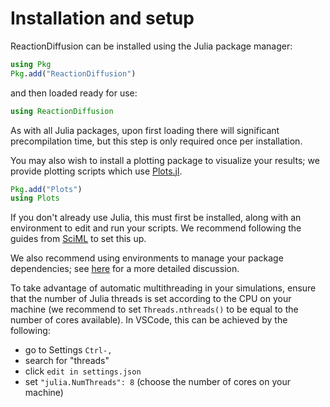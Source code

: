 # Installation and setup

ReactionDiffusion can be installed using the Julia package manager:

```julia
using Pkg
Pkg.add("ReactionDiffusion")
```

and then loaded ready for use:

```julia
using ReactionDiffusion
```

As with all Julia packages, upon first loading there will significant precompilation time, but this step is only required once per installation.

You may also wish to install a plotting package to visualize your results; we provide plotting scripts which use [Plots.jl](https://github.com/JuliaPlots/Plots.jl).

```julia
Pkg.add("Plots")
using Plots
```

If you don't already use Julia, this must first be installed, along with an environment to edit and run your scripts. We recommend following the guides from [SciML](https://docs.sciml.ai/Overview/stable/getting_started/installation/) to set this up. 

We also recommend using environments to manage your package dependencies; see [here](https://docs.sciml.ai/Catalyst/stable/introduction_to_catalyst/catalyst_for_new_julia_users/#catalyst_for_new_julia_users_packages) for a more detailed discussion. 

To take advantage of automatic multithreading in your simulations, ensure that the number of Julia threads is set according to the CPU on your machine (we recommend to set `Threads.nthreads()` to be equal to the number of cores available). In VSCode, this can be achieved by the following:
- go to Settings `Ctrl-,`
- search for "threads"
- click `edit in settings.json`
- set `"julia.NumThreads": 8` (choose the number of cores on your machine)





